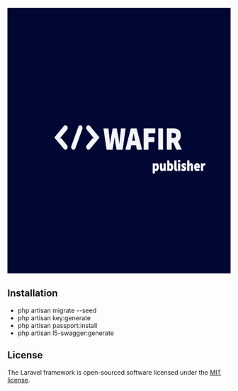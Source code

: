 <p align="center"><img src="/resources/images/logo.png?1" alt="WAFIR publisher logo" width="700" height="600"></p>

## Installation

- php artisan migrate --seed
- php artisan key:generate
- php artisan passport:install
- php artisan l5-swagger:generate


## License

The Laravel framework is open-sourced software licensed under the [MIT license](https://opensource.org/licenses/MIT).
